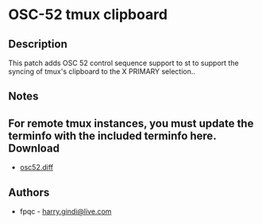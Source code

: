 OSC-52 tmux clipboard
=====

Description
-----------

This patch adds OSC 52 control sequence support to st to support the syncing of tmux's clipboard to the X PRIMARY selection..

Notes
-----

For remote tmux instances, you must update the terminfo with the included terminfo here. 
Download
--------

 * [osc52.diff](osc52.diff)

Authors
-------

 * fpqc - <harry.gindi@live.com>
